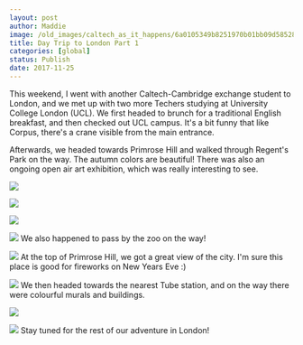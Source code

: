 ```yaml
---
layout: post
author: Maddie
image: /old_images/caltech_as_it_happens/6a0105349b8251970b01bb09d58528970d.jpg
title: Day Trip to London Part 1
categories: [global]
status: Publish
date: 2017-11-25
---
```


This weekend, I went with another Caltech-Cambridge exchange student to London, and we met up with two more Techers studying at University College London (UCL). We first headed to brunch for a traditional English breakfast, and then checked out UCL campus. It's a bit funny that like Corpus, there's a crane visible from the main entrance.

Afterwards, we headed towards Primrose Hill and walked through Regent's Park on the way. The autumn colors are beautiful! There was also an ongoing open air art exhibition, which was really interesting to see.


![](/old_images/caltech_as_it_happens/6a0105349b8251970b01bb09d58524970d.jpg)

![](/old_images/caltech_as_it_happens/6a0105349b8251970b01b8d2bcbfec970c.jpg)

![](/old_images/caltech_as_it_happens/6a0105349b8251970b01b8d2bcf050970c.jpg)

![](/old_images/caltech_as_it_happens/6a0105349b8251970b01bb09d5b69f970d.jpg)
We also happened to pass by the zoo on the way!


![](/old_images/caltech_as_it_happens/6a0105349b8251970b01b8d2bcbfe2970c.jpg)
At the top of Primrose Hill, we got a great view of the city. I'm sure this place is good for fireworks on New Years Eve :)


![](/old_images/caltech_as_it_happens/6a0105349b8251970b01bb09d58556970d.jpg)
We then headed towards the nearest Tube station, and on the way there were colourful murals and buildings.


![](/old_images/caltech_as_it_happens/6a0105349b8251970b01b7c9325cff970b.jpg)

![](/old_images/caltech_as_it_happens/6a0105349b8251970b01b7c9325d06970b.jpg)
Stay tuned for the rest of our adventure in London!
